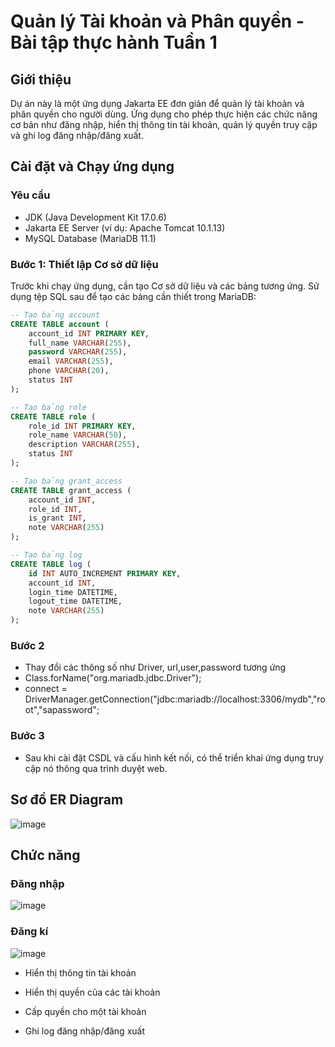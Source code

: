 # Quản lý Tài khoản và Phân quyền - Bài tập thực hành Tuần 1

## Giới thiệu

Dự án này là một ứng dụng Jakarta EE đơn giản để quản lý tài khoản và phân quyền cho người dùng. Ứng dụng cho phép thực hiện các chức năng cơ bản như đăng nhập, hiển thị thông tin tài khoản, quản lý quyền truy cập và ghi log đăng nhập/đăng xuất.

## Cài đặt và Chạy ứng dụng

### Yêu cầu

- JDK (Java Development Kit 17.0.6)
- Jakarta EE Server (ví dụ: Apache Tomcat 10.1.13)
- MySQL Database (MariaDB 11.1)

### Bước 1: Thiết lập Cơ sở dữ liệu

Trước khi chạy ứng dụng, cần tạo Cơ sở dữ liệu và các bảng tương ứng. Sử dụng tệp SQL sau để tạo các bảng cần thiết trong MariaDB:

```sql
-- Tạo bảng account
CREATE TABLE account (
    account_id INT PRIMARY KEY,
    full_name VARCHAR(255),
    password VARCHAR(255),
    email VARCHAR(255),
    phone VARCHAR(20),
    status INT
);

-- Tạo bảng role
CREATE TABLE role (
    role_id INT PRIMARY KEY,
    role_name VARCHAR(50),
    description VARCHAR(255),
    status INT
);

-- Tạo bảng grant_access
CREATE TABLE grant_access (
    account_id INT,
    role_id INT,
    is_grant INT,
    note VARCHAR(255)
);

-- Tạo bảng log
CREATE TABLE log (
    id INT AUTO_INCREMENT PRIMARY KEY,
    account_id INT,
    login_time DATETIME,
    logout_time DATETIME,
    note VARCHAR(255)
);
```
### Bước 2
- Thay đổi các thông số như Driver, url,user,password tương ứng
- Class.forName("org.mariadb.jdbc.Driver");
- connect = DriverManager.getConnection("jdbc:mariadb://localhost:3306/mydb","root","sapassword";
### Bước 3
- Sau khi cài đặt CSDL và cấu hình kết nối, có thể triển khai ứng dụng truy cập nó thông qua trình duyệt web.
## Sơ đồ ER Diagram
![image](https://github.com/chicuongdev2002/week01_lab_NguyenChiCuong/assets/124854803/e2250713-a86e-4006-a4b3-e4ad198ab831)
## Chức năng
### Đăng nhập
![image](https://github.com/chicuongdev2002/week01_lab_NguyenChiCuong/assets/124854803/984feaba-966a-4a65-aac1-68b6bfdb7733)
### Đăng kí
![image](https://github.com/chicuongdev2002/week01_lab_NguyenChiCuong/assets/124854803/aa8e1d44-1239-4518-876f-6b39b1b5349d)
- Hiển thị thông tin tài khoản

- Hiển thị quyền của các tài khoản
- Cấp quyền cho một tài khoản
- Ghi log đăng nhập/đăng xuất

 


